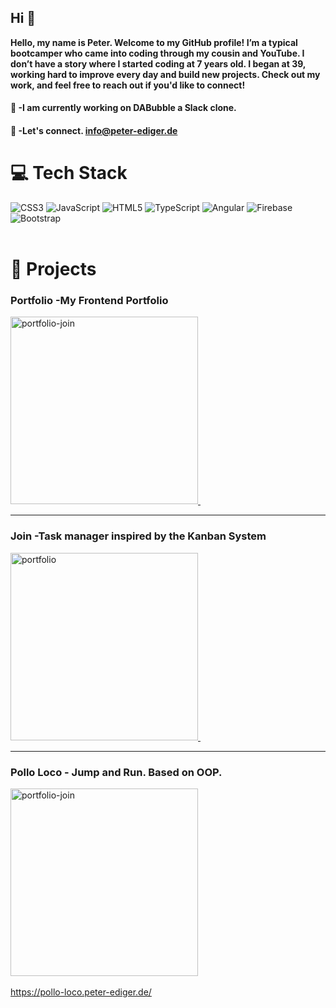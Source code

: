 
## Hi :wave:

**Hello, my name is Peter. Welcome to my GitHub profile! I’m a typical bootcamper who came into coding through my cousin and YouTube. I don’t have a story where I started coding at 7 years old. I began at 39, working hard to improve every day and build new projects. Check out my work, and feel free to reach out if you'd like to connect!**  

#### :page_facing_up: -I am currently working on DABubble a Slack clone.
#### :email: -Let's connect. info@peter-ediger.de
# 💻 Tech Stack
![CSS3](https://img.shields.io/badge/css3-%231572B6.svg?style=for-the-badge&logo=css3&logoColor=white) ![JavaScript](https://img.shields.io/badge/javascript-%23323330.svg?style=for-the-badge&logo=javascript&logoColor=%23F7DF1E) ![HTML5](https://img.shields.io/badge/html5-%23E34F26.svg?style=for-the-badge&logo=html5&logoColor=white) ![TypeScript](https://img.shields.io/badge/typescript-%23007ACC.svg?style=for-the-badge&logo=typescript&logoColor=white) ![Angular](https://img.shields.io/badge/angular-%23DD0031.svg?style=for-the-badge&logo=angular&logoColor=white)  ![Firebase](https://img.shields.io/badge/firebase-%23039BE5.svg?style=for-the-badge&logo=firebase&logoColor=white) ![Bootstrap](https://img.shields.io/badge/bootstrap-%23563D7C.svg?style=for-the-badge&logo=bootstrap&logoColor=white) 
<br>&nbsp;<br>



#  :memo: Projects

### Portfolio -My Frontend Portfolio 
<a href="https://peter-ediger.de/">
    <img src="https://github.com/user-attachments/assets/e5ac8d92-8143-4563-a23b-37d4547a353d" alt="portfolio-join" width="300"/> 
</a> &nbsp;





---

### Join -Task manager inspired by the Kanban System  
<a href="https://join.peter-ediger.de/">
    <img src="https://github.com/user-attachments/assets/b6e6d4dd-f39e-4e33-a734-33b520cac35f" alt="portfolio" width="300"/>
</a> &nbsp;






---


### Pollo Loco -  Jump and Run. Based on OOP.

<img src="https://github.com/user-attachments/assets/4794bd24-a301-48e8-817c-baecb45dacf9" alt="portfolio-join" width="300"/> &nbsp;

https://pollo-loco.peter-ediger.de/

<!-- Proudly created with GPRM ( https://gprm.itsvg.in ) -->
